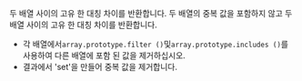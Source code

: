 두 배열 사이의 고유 한 대칭 차이를 반환합니다. 두 배열의 중복 값을 포함하지 않고 두 배열 사이의 고유 한 대칭 차이를 반환합니다.

- 각 배열에서`array.prototype.filter ()`및`array.prototype.includes ()`를 사용하여 다른 배열에 포함 된 값을 제거하십시오.
- 결과에서 'set'을 만들어 중복 값을 제거합니다.